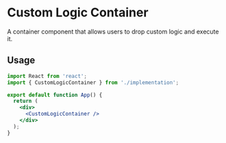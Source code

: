 # Custom Logic Container

A container component that allows users to drop custom logic and execute it.

## Usage

```jsx
import React from 'react';
import { CustomLogicContainer } from './implementation';

export default function App() {
  return (
    <div>
      <CustomLogicContainer />
    </div>
  );
}
```
